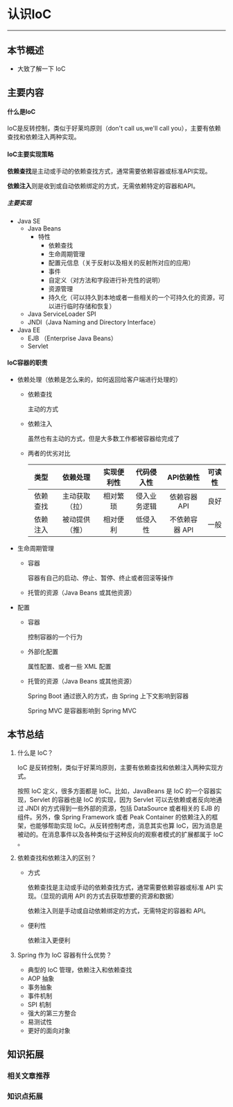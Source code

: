 # 认识IoC

------

## 本节概述

- 大致了解一下 IoC 

## 主要内容

#### 什么是IoC

IoC是反转控制，类似于好莱坞原则（don't call us,we'll call you），主要有依赖查找和依赖注入两种实现。

#### IoC主要实现策略

**依赖查找**是主动或手动的依赖查找方式，通常需要依赖容器或标准API实现。

**依赖注入**则是收到或自动依赖绑定的方式，无需依赖特定的容器和API。

##### 主要实现

- Java SE
    - Java Beans
        - 特性
            - 依赖查找
            - 生命周期管理
            - 配置元信息（关于反射以及相关的反射所对应的应用）
            - 事件
            - 自定义（对方法和字段进行补充性的说明）
            - 资源管理
            - 持久化（可以持久到本地或者一些相关的一个可持久化的资源，可以进行临时存储和恢复）
    - Java ServiceLoader SPI
    - JNDI（Java Naming and Directory Interface）
- Java EE
    - EJB （Enterprise Java Beans）
    - Servlet



#### IoC容器的职责

- 依赖处理（依赖是怎么来的，如何返回给客户端进行处理的）

    - 依赖查找

        主动的方式

    - 依赖注入

        虽然也有主动的方式，但是大多数工作都被容器给完成了

    - 两者的优劣对比

        |   类型   |    依赖处理    | 实现便利性 |  代码侵入性  |   API依赖性    | 可读性 |
        | :------: | :------------: | :--------: | :----------: | :------------: | :----: |
        | 依赖查找 | 主动获取（拉） |  相对繁琐  | 侵入业务逻辑 |  依赖容器 API  |  良好  |
        | 依赖注入 | 被动提供（推） |  相对便利  |   低侵入性   | 不依赖容器 API |  一般  |

- 生命周期管理

    - 容器

        容器有自己的启动、停止、暂停、终止或者回滚等操作

    - 托管的资源（Java Beans 或其他资源）

- 配置

    - 容器

        控制容器的一个行为

    - 外部化配置

        属性配置、或者一些 XML 配置

    - 托管的资源（Java Beans 或其他资源）

        Spring Boot 通过嵌入的方式，由 Spring 上下文影响到容器

        Spring MVC 是容器影响到 Spring MVC



## 本节总结

1. 什么是 IoC？

    IoC 是反转控制，类似于好莱坞原则，主要有依赖查找和依赖注入两种实现方式。

    按照 IoC 定义，很多方面都是 IoC。比如，JavaBeans 是 IoC 的一个容器实现，Servlet 的容器也是 IoC 的实现，因为 Servlet 可以去依赖或者反向地通过 JNDI 的方式得到一些外部的资源，包括 DataSource 或者相关的 EJB 的组件。另外，像 Spring Framework 或者 Peak Container 的依赖注入的框架，也能够帮助实现 IoC。从反转控制考虑，消息其实也算 IoC，因为消息是被动的。在消息事件以及各种类似于这种反向的观察者模式的扩展都属于 IoC 。

2. 依赖查找和依赖注入的区别？

    - 方式

        依赖查找是主动或手动的依赖查找方式，通常需要依赖容器或标准 API 实现。（显现的调用 API 的方式去获取想要的资源和数据）

        依赖注入则是手动或自动依赖绑定的方式，无需特定的容器和 API。

    - 便利性

        依赖注入更便利

3. Spring 作为 IoC 容器有什么优势？

    - 典型的 IoC 管理，依赖注入和依赖查找
    - AOP 抽象
    - 事务抽象
    - 事件机制
    - SPI 机制
    - 强大的第三方整合
    - 易测试性
    - 更好的面向对象



## 知识拓展

### 相关文章推荐

### 知识点拓展

